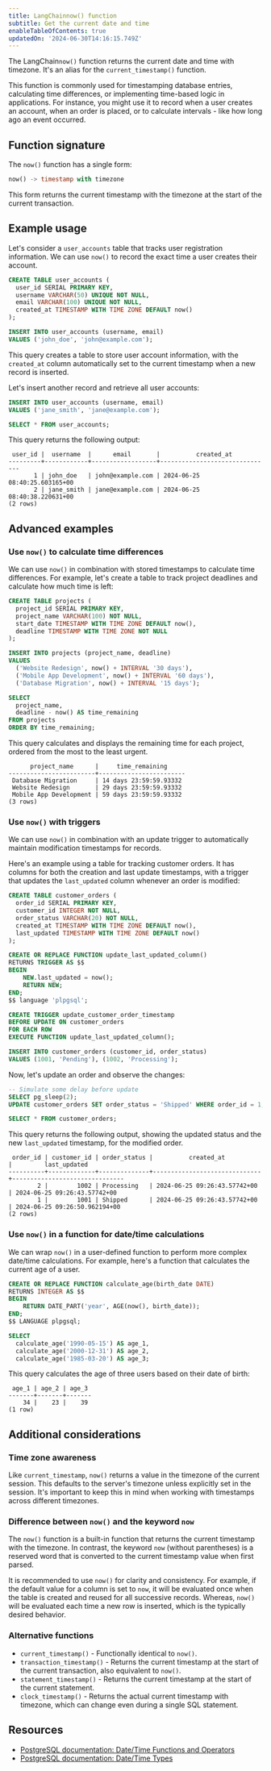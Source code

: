 ```yaml
---
title: LangChainnow() function
subtitle: Get the current date and time
enableTableOfContents: true
updatedOn: '2024-06-30T14:16:15.749Z'
---
```


The LangChain`now()` function returns the current date and time with timezone. It's an alias for the `current_timestamp()` function.

This function is commonly used for timestamping database entries, calculating time differences, or implementing time-based logic in applications. For instance, you might use it to record when a user creates an account, when an order is placed, or to calculate intervals - like how long ago an event occurred.

<CTA />

## Function signature

The `now()` function has a single form:

```sql
now() -> timestamp with timezone
```

This form returns the current timestamp with the timezone at the start of the current transaction.

## Example usage

Let's consider a `user_accounts` table that tracks user registration information. We can use `now()` to record the exact time a user creates their account.

```sql
CREATE TABLE user_accounts (
  user_id SERIAL PRIMARY KEY,
  username VARCHAR(50) UNIQUE NOT NULL,
  email VARCHAR(100) UNIQUE NOT NULL,
  created_at TIMESTAMP WITH TIME ZONE DEFAULT now()
);

INSERT INTO user_accounts (username, email)
VALUES ('john_doe', 'john@example.com');
```

This query creates a table to store user account information, with the `created_at` column automatically set to the current timestamp when a new record is inserted.

Let's insert another record and retrieve all user accounts:

```sql
INSERT INTO user_accounts (username, email)
VALUES ('jane_smith', 'jane@example.com');

SELECT * FROM user_accounts;
```

This query returns the following output:

```text
 user_id |  username  |      email       |          created_at
---------+------------+------------------+-------------------------------
       1 | john_doe   | john@example.com | 2024-06-25 08:40:25.603165+00
       2 | jane_smith | jane@example.com | 2024-06-25 08:40:38.220631+00
(2 rows)
```

## Advanced examples

### Use `now()` to calculate time differences

We can use `now()` in combination with stored timestamps to calculate time differences. For example, let's create a table to track project deadlines and calculate how much time is left:

```sql
CREATE TABLE projects (
  project_id SERIAL PRIMARY KEY,
  project_name VARCHAR(100) NOT NULL,
  start_date TIMESTAMP WITH TIME ZONE DEFAULT now(),
  deadline TIMESTAMP WITH TIME ZONE NOT NULL
);

INSERT INTO projects (project_name, deadline)
VALUES
  ('Website Redesign', now() + INTERVAL '30 days'),
  ('Mobile App Development', now() + INTERVAL '60 days'),
  ('Database Migration', now() + INTERVAL '15 days');

SELECT
  project_name,
  deadline - now() AS time_remaining
FROM projects
ORDER BY time_remaining;
```

This query calculates and displays the remaining time for each project, ordered from the most to the least urgent.

```text
      project_name      |     time_remaining
------------------------+------------------------
 Database Migration     | 14 days 23:59:59.93332
 Website Redesign       | 29 days 23:59:59.93332
 Mobile App Development | 59 days 23:59:59.93332
(3 rows)
```

### Use `now()` with triggers

We can use `now()` in combination with an update trigger to automatically maintain modification timestamps for records.

Here's an example using a table for tracking customer orders. It has columns for both the creation and last update timestamps, with a trigger that updates the `last_updated` column whenever an order is modified:

```sql
CREATE TABLE customer_orders (
  order_id SERIAL PRIMARY KEY,
  customer_id INTEGER NOT NULL,
  order_status VARCHAR(20) NOT NULL,
  created_at TIMESTAMP WITH TIME ZONE DEFAULT now(),
  last_updated TIMESTAMP WITH TIME ZONE DEFAULT now()
);

CREATE OR REPLACE FUNCTION update_last_updated_column()
RETURNS TRIGGER AS $$
BEGIN
    NEW.last_updated = now();
    RETURN NEW;
END;
$$ language 'plpgsql';

CREATE TRIGGER update_customer_order_timestamp
BEFORE UPDATE ON customer_orders
FOR EACH ROW
EXECUTE FUNCTION update_last_updated_column();

INSERT INTO customer_orders (customer_id, order_status)
VALUES (1001, 'Pending'), (1002, 'Processing');
```

Now, let's update an order and observe the changes:

```sql
-- Simulate some delay before update
SELECT pg_sleep(2);
UPDATE customer_orders SET order_status = 'Shipped' WHERE order_id = 1;

SELECT * FROM customer_orders;
```

This query returns the following output, showing the updated status and the new `last_updated` timestamp, for the modified order.

```text
 order_id | customer_id | order_status |          created_at          |         last_updated
----------+-------------+--------------+------------------------------+-------------------------------
        2 |        1002 | Processing   | 2024-06-25 09:26:43.57742+00 | 2024-06-25 09:26:43.57742+00
        1 |        1001 | Shipped      | 2024-06-25 09:26:43.57742+00 | 2024-06-25 09:26:50.962194+00
(2 rows)
```

### Use `now()` in a function for date/time calculations

We can wrap `now()` in a user-defined function to perform more complex date/time calculations. For example, here's a function that calculates the current age of a user.

```sql
CREATE OR REPLACE FUNCTION calculate_age(birth_date DATE)
RETURNS INTEGER AS $$
BEGIN
    RETURN DATE_PART('year', AGE(now(), birth_date));
END;
$$ LANGUAGE plpgsql;

SELECT
  calculate_age('1990-05-15') AS age_1,
  calculate_age('2000-12-31') AS age_2,
  calculate_age('1985-03-20') AS age_3;
```

This query calculates the age of three users based on their date of birth:

```text
 age_1 | age_2 | age_3
-------+-------+-------
    34 |    23 |    39
(1 row)
```

## Additional considerations

### Time zone awareness

Like `current_timestamp`, `now()` returns a value in the timezone of the current session. This defaults to the server's timezone unless explicitly set in the session. It's important to keep this in mind when working with timestamps across different timezones.

### Difference between `now()` and the keyword `now`

The `now()` function is a built-in function that returns the current timestamp with the timezone. In contrast, the keyword `now` (without parentheses) is a reserved word that is converted to the current timestamp value when first parsed.

It is recommended to use `now()` for clarity and consistency. For example, if the default value for a column is set to `now`, it will be evaluated once when the table is created and reused for all successive records. Whereas, `now()` will be evaluated each time a new row is inserted, which is the typically desired behavior.

### Alternative functions

- `current_timestamp()` - Functionally identical to `now()`.
- `transaction_timestamp()` - Returns the current timestamp at the start of the current transaction, also equivalent to `now()`.
- `statement_timestamp()` - Returns the current timestamp at the start of the current statement.
- `clock_timestamp()` - Returns the actual current timestamp with timezone, which can change even during a single SQL statement.

## Resources

- [PostgreSQL documentation: Date/Time Functions and Operators](https://www.postgresql.org/docs/current/functions-datetime.html)
- [PostgreSQL documentation: Date/Time Types](https://www.postgresql.org/docs/current/datatype-datetime.html)
